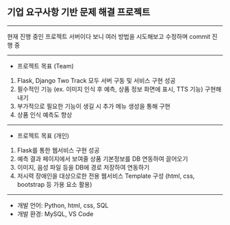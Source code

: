 ## 기업 요구사항 기반 문제 해결 프로젝트


---------------------------


현재 진행 중인 프로젝트 서버이다 보니
여러 방법을 시도해보고 수정하며 commit 진행 중


---------------------------


- 프로젝트 목표 (Team)

1. Flask, Django Two Track 모두 서버 구동 및 서비스 구현 성공
2. 필수적인 기능 (ex. 이미지 인식 후 예측, 상품 정보 화면에 표시, TTS 기능) 구현해내기
3. 부가적으로 필요한 기능이 생길 시 추가 메뉴 생성을 통해 구현
4. 상품 인식 예측도 향상


---------------------------


- 프로젝트 목표 (개인)

1. Flask를 통한 웹서비스 구현 성공
2. 예측 결과 페이지에서 보여줄 상품 기본정보를 DB 연동하여 끌어오기
3. 이미지, 음성 파일 등을 DB에 경로 저장하여 연동하기
4. 저시력 장애인을 대상으로한 전용 웹서비스 Template 구성 (html, css, bootstrap 등 가용 요소 활용)


---------------------------


- 개발 언어: Python, html, css, SQL
- 개발 환경: MySQL, VS Code

